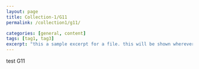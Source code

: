 ```yaml
---
layout: page
title: Collection-1/G11
permalink: /collection1/g11/

categories: [general, content]
tags: [tag1, tag3]
excerpt: "this a sample excerpt for a file. this will be shown wherever exerpt is needed"
---
```


test G11